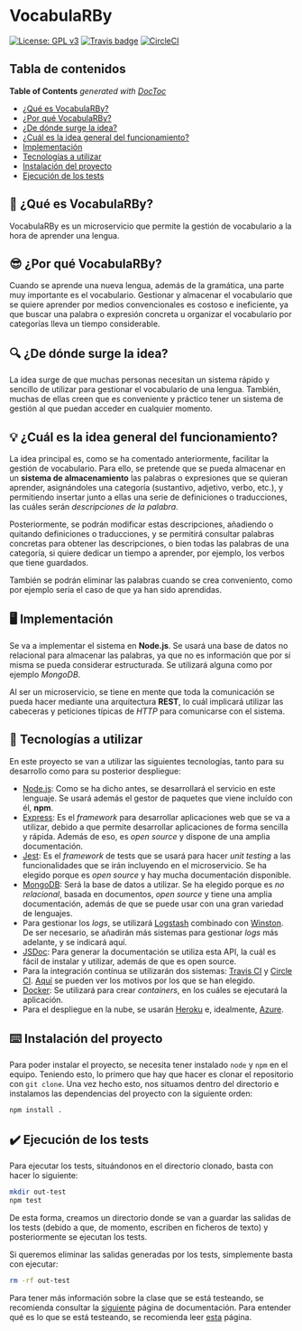 # VocabulaRBy

[![License: GPL v3](https://img.shields.io/badge/License-GPLv3-blue.svg)](https://www.gnu.org/licenses/gpl-3.0) [![Travis badge](https://travis-ci.org/Vol0kin/VocabulaRBy.svg?branch=master)](https://travis-ci.org/Vol0kin/VocabulaRBy) [![CircleCI](https://circleci.com/gh/Vol0kin/VocabulaRBy.svg?style=svg)](https://circleci.com/gh/Vol0kin/VocabulaRBy)

## Tabla de contenidos

<!-- START doctoc generated TOC please keep comment here to allow auto update -->
<!-- DON'T EDIT THIS SECTION, INSTEAD RE-RUN doctoc TO UPDATE -->
**Table of Contents**  *generated with [DocToc](https://github.com/thlorenz/doctoc)*

- [¿Qué es VocabulaRBy?](#thinking-%C2%BFqu%C3%A9-es-vocabularby)
- [¿Por qué VocabulaRBy?](#sunglasses-%C2%BFpor-qu%C3%A9-vocabularby)
- [¿De dónde surge la idea?](#mag-%C2%BFde-d%C3%B3nde-surge-la-idea)
- [¿Cuál es la idea general del funcionamiento?](#bulb-%C2%BFcu%C3%A1l-es-la-idea-general-del-funcionamiento)
- [Implementación](#desktop_computer-implementaci%C3%B3n)
- [Tecnologías a utilizar](#wrench-tecnolog%C3%ADas-a-utilizar)
- [Instalación del proyecto](#keyboard-instalaci%C3%B3n-del-proyecto)
- [Ejecución de los tests](#heavy_check_mark-ejecuci%C3%B3n-de-los-tests)

<!-- END doctoc generated TOC please keep comment here to allow auto update -->

## :thinking: ¿Qué es VocabulaRBy?

VocabulaRBy es un microservicio que permite la gestión de vocabulario
a la hora de aprender una lengua.

## :sunglasses: ¿Por qué VocabulaRBy?

Cuando se aprende una nueva lengua, además de la gramática, una parte muy importante
es el vocabulario. Gestionar y almacenar el vocabulario que se quiere aprender por medios
convencionales es costoso e ineficiente, ya que buscar una palabra o expresión concreta u
organizar el vocabulario por categorías lleva un tiempo considerable.

## :mag: ¿De dónde surge la idea?

La idea surge de que muchas personas necesitan un sistema rápido y sencillo de utilizar
para gestionar el vocabulario de una lengua. También, muchas de ellas creen que es conveniente
y práctico tener un sistema de gestión al que puedan acceder en cualquier momento.

## :bulb: ¿Cuál es la idea general del funcionamiento?

La idea principal es, como se ha comentado anteriormente, facilitar la gestión de
vocabulario. Para ello, se pretende que se pueda almacenar en un
**sistema de almacenamiento** las palabras o expresiones que se quieran aprender, asignándoles
una categoría (sustantivo, adjetivo, verbo, etc.), y permitiendo insertar junto a ellas
una serie de definiciones o traducciones, las cuáles serán *descripciones de la palabra*.

Posteriormente, se podrán modificar estas descripciones, añadiendo o quitando
definiciones o traducciones, y se permitirá consultar palabras concretas para obtener
las descripciones, o bien todas las palabras de una categoría, si quiere dedicar un tiempo
a aprender, por ejemplo, los verbos que tiene guardados.

También se podrán eliminar las palabras cuando se crea conveniento, como por ejemplo sería
el caso de que ya han sido aprendidas.

## :desktop_computer: Implementación

Se va a implementar el sistema en **Node.js**. Se usará una base de datos no relacional
para almacenar las palabras, ya que no es información que por sí misma se pueda considerar
estructurada. Se utilizará alguna como por ejemplo *MongoDB*.

Al ser un microservicio, se tiene en mente que toda la comunicación se pueda hacer mediante
una arquitectura **REST**, lo cuál implicará utilizar las cabeceras y peticiones típicas de
*HTTP* para comunicarse con el sistema.

## :wrench: Tecnologías a utilizar

En este proyecto se van a utilizar las siguientes tecnologías, tanto para su desarrollo como
para su posterior despliegue:

- [Node.js](https://nodejs.org/en/): Como se ha dicho antes, se desarrollará el servicio en este lenguaje.
Se usará además el gestor de paquetes que viene incluído con él, **npm**.
- [Express](http://expressjs.com/): Es el *framework* para desarrollar aplicaciones web que
se va a utilizar, debido a que permite desarrollar aplicaciones de forma sencilla y rápida.
Además de eso, es *open source* y dispone de una amplia documentación.
- [Jest](https://jestjs.io/): Es el *framework* de tests que se usará para hacer *unit testing*
a las funcionalidades que se irán incluyendo en el microservicio. Se ha elegido porque es
*open source* y hay mucha documentación disponible.
- [MongoDB](https://www.mongodb.com/): Será la base de datos a utilizar. Se ha elegido porque es
*no relacional*, basada en documentos, *open source* y tiene una amplia documentación, además de
que se puede usar con una gran variedad de lenguajes.
- Para gestionar los *logs*, se utilizará [Logstash](https://www.elastic.co/es/products/logstash)
combinado con [Winston](https://www.npmjs.com/package/winston). De ser necesario, se añadirán más
sistemas para gestionar *logs* más adelante, y se indicará aquí.
- [JSDoc](https://www.npmjs.com/package/jsdoc): Para generar la documentación se utiliza esta API,
la cuál es fácil de instalar y utilizar, además de que es open source.
- Para la integración contínua se utilizarán dos sistemas: [Travis CI](https://travis-ci.org/) y
[Circle CI](https://circleci.com/). [Aquí](https://github.com/Vol0kin/VocabulaRBy/blob/master/docs/extra-doc/razones-travis-circle.md)
se pueden ver los motivos por los que se han elegido.
- [Docker](https://www.docker.com/): Se utilizará para crear *containers*, en los cuáles se ejecutará
la aplicación.
- Para el despliegue en la nube, se usarán [Heroku](https://www.heroku.com/) e, idealmente,
[Azure](https://azure.microsoft.com/es-es/).

## :keyboard: Instalación del proyecto

Para poder instalar el proyecto, se necesita tener instalado `node` y `npm` en el equipo. Teniendo esto,
lo primero que hay que hacer es clonar el repositorio con `git clone`.
Una vez hecho esto, nos situamos dentro del directorio e instalamos las dependencias del proyecto
con la siguiente orden:

```bash
npm install .
```

## :heavy_check_mark: Ejecución de los tests

Para ejecutar los tests, situándonos en el directorio clonado, basta con hacer lo siguiente:

```bash
mkdir out-test
npm test
```

De esta forma, creamos un directorio donde se van a guardar las salidas de los tests (debido a que, de momento,
escriben en ficheros de texto) y posteriormente se ejecutan los tests.

Si queremos eliminar las salidas generadas por los tests, simplemente basta con ejecutar:

```bash
rm -rf out-test
```

Para tener más información sobre la clase que se está testeando, se recomienda consultar la
[siguiente](https://vol0kin.github.io/VocabulaRBy/VocManager.html) página de documentación. Para
entender qué es lo que se está testeando, se recomienda leer
[esta](https://github.com/Vol0kin/VocabulaRBy/blob/master/docs/extra-doc/info-tests.md) página.
